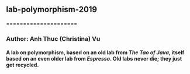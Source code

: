 ## lab-polymorphism-2019
=====================
### Author: Anh Thuc (Christina) Vu
#### A lab on polymorphism, based on an old lab from _The Tao of Java_, itself based on an even older lab from _Espresso_.  Old labs never die; they just get recycled.
